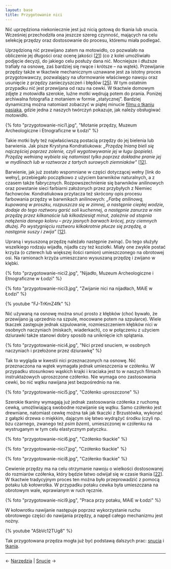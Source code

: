```yaml
---
layout: base
title: Przygotowanie nici
---
```


Nić uprzędziona niekoniecznie jest już nicią gotową do tkania lub snucia. Wcześniej przechodziła ona jeszcze szereg czynność, mających na celu selekcję przędzy oraz dostosowanie do procesu, któremu miała podlegać.

Uprzędzioną nić przewijano zatem na motowidło, co pozwalało na obliczenie jej długości oraz ocenę jakości [[21][bibliografia]] (co z kolei umożliwiało podjęcie decyzji, do jakiego celu posłuży dana nić. Mocniejsze i dłuższe trafiały na osnowę, zaś bardziej się rwące i krótsze – na wątek). Przewijanie przędzy także w tkactwie mechanicznym uznawane jest za istotny proces przygotowawczy, pozwalający na uformowanie właściwego nawoju oraz usunięcie z przędzy zanieczyszczeń i błędów [[25][bibliografia]]. W tym ostatnim przypadku nić jest przewijana od razu na cewki. W tkactwie domowym zdjęte z motowidła szerokie, luźne motki wędrują potem do prania. Poniżej archiwalna fotografia z motaniem w formie „statycznej”. Bardziej dynamiczną można natomiast zobaczyć w piątej minucie [filmu o tkaniu pasiaka](https://www.youtube.com/watch?v=OqjkUOp0mSY), gdzie jedna z naszych twórczyń pokazuje, jak należy obsługiwać motowidło.

{% foto "przygotowanie-nici1.jpg", "Motanie przędzy, Muzeum Archeologiczne i Etnograficzne w Łodzi" %}

Takie motki były też najwłaściwszą postacią przędzy do jej bielenia lub barwienia. Jak pisze Krystyna Kondratiukowa: *„Przędzę lnianą bieli się najczęściej poprzez zolenie, czyli wygotowywanie jej w ługu (popiele). Przędzę wełnianą wybiela się natomiast tylko poprzez dokładne pranie jej w mydlinach lub w roztworze z tartych surowych ziemniaków”* [[12][bibliografia]].

Barwienie, jak już zostało wspomniane w części dotyczącej wełny [link do wełny], przebiegało początkowo z użyciem barwników naturalnych, a z czasem także fabrycznych. Rozpowszechnienie się barwników anilinowych oraz powstanie sieci farbiarni założonych przez przybyłych z Niemiec fachowców. Kondratiukowa przytacza też skrócony opis procesu farbowania przędzy w barwnikach anilinowych: *„Farbę anilinową, kupowaną w proszku, rozpuszcza się w zimnej, a następnie ciepłej wodzie, dodaje do tego roztworu garść soli kuchennej, a następnie zanurza w nim przędzę przez kilkanaście lub kilkadziesiąt minut, zależnie od stopnia natężenia danego koloru – przy jasnych barwach krócej, przy ciemnych dłużej. Po wystygnięciu roztworu kilkakrotnie płucze się przędzę, a następnie suszy i zwija”* [[12][bibliografia]].

Upraną i wysuszoną przędzę należało następnie zwinąć. Do tego służyły wszelkiego rodzaju wijadła, nijadła czy też koziołki. Miały one zwykle postać krzyża (o czterech lub większej ilości ramion) umieszczonego na obrotowej osi. Na ramionach krzyża umieszczano wysuszaną przędzę i zwijano w klębki. 

{% foto "przygotowanie-nici2.jpg", "Nijadło, Muzeum Archeologiczne i Etnograficzne w Łodzi" %}

{% foto "przygotowanie-nici3.jpg", "Zwijanie nici na nijadłach, MAiE w Łodzi" %}

{% youtube "FJ-TrKmZ4fk" %}

Nić używaną na osnowę można snuć prosto z kłębków (choć bywało, że przewijano ją uprzednio na szpule, mocowane potem na szpularce). Wiele tkaczek zastępuje jednak szpulowanie, rozmieszczeniem kłębków nici w osobnych naczyniach (miskach, wiaderkach), co w połączeniu z użyciem dziurawki także stanowi dobry sposób na uniknięcie ich splątania.

{% foto "przygotowanie-nici4.jpg", "Nici przed snuciem, w osobnych naczyniach i przełożone przez dziurawkę" %}

Tak to wygląda w kwestii nici przeznaczonych na osnowę. Nić przeznaczona na wątek wymagała jednak umieszczenia w czółenku. W przypadku stosunkowo wąskich krajki i kraciaka jest to w naszych filmach instruktażowych uproszczone czółenko. Nie wymaga ono zastosowania cewki, bo nić wątku nawijana jest bezpośrednio na nie.

{% foto "przygotowanie-nici5.jpg", "Czółenko uproszczone" %}

Szerokie tkaniny wymagają już jednak zastosowania czółenka z ruchomą cewką, umożliwiającą swobodne rozwijanie się wątku. Samo czółenko jest drewniane, natomiast cewkę można tak jak tkaczki z Brzustówka, wykonać z gałązki drzewa o miękkim, dającym się łatwo wydrążyć środku (czyli np. bzu czarnego, zwanego też *psim bzem*), umieszczonej w czółenku na wystruganym w tym celu elastycznym patyczku.

{% foto "przygotowanie-nici6.jpg", "Czółenko tkackie" %}

{% foto "przygotowanie-nici7.jpg", "Czółenko tkackie" %}

{% foto "przygotowanie-nici8.jpg", "Czółenko tkackie" %}

Cewienie przędzy ma na celu otrzymanie nawoju o wielkości dostosowanej do rozmiarów czółenka, który będzie łatwo odwijał się w czasie tkania [[22][bibliografia]]. W tkactwie tradycyjnym proces ten można było przeprowadzić z pomocą potaku lub kołowrotka. W przypadku potaku cewka była umieszczana na obrotowym wale, wprawianym w ruch ręcznie.

{% foto "przygotowanie-nici9.jpg", "Praca przy potaku, MAiE w Łodzi" %}

W kołowrotku nawijanie następuje poprzez wykorzystanie ruchu obrotowego części do nawijania przędzy, a napęd całego mechanizmu jest nożny.

{% youtube "ASbVc12TUg8" %}

Tak przygotowana przędza mogła już być podstawą dalszych prac: [snucia](/snucie/#main) i [tkania](/tkanie/#main).

---

← [Narzędzia](/narzedzia/#main) | [Snucie](/snucie/#main) →

[bibliografia]: /bibliografia/#main